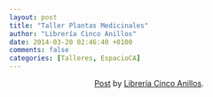 ```yaml
---
layout: post
title: "Taller Plantas Medicinales"
author: "Librería Cinco Anillos"
date: 2014-03-20 02:46:40 +0100
comments: false
categories: [Talleres, EspacioCA]
---
```


<center><div id="fb-root"></div> <script>(function(d, s, id) { var js, fjs = d.getElementsByTagName(s)[0]; if (d.getElementById(id)) return; js = d.createElement(s); js.id = id; js.src = "//connect.facebook.net/en_GB/all.js#xfbml=1"; fjs.parentNode.insertBefore(js, fjs); }(document, 'script', 'facebook-jssdk'));</script>
<div class="fb-post" data-href="https://www.facebook.com/LibreriaCincoAnillos/posts/764344493585014" data-width="466"><div class="fb-xfbml-parse-ignore"><a href="https://www.facebook.com/LibreriaCincoAnillos/posts/764344493585014">Post</a> by <a href="https://www.facebook.com/LibreriaCincoAnillos">Librería Cinco Anillos</a>.</div></div></center>
